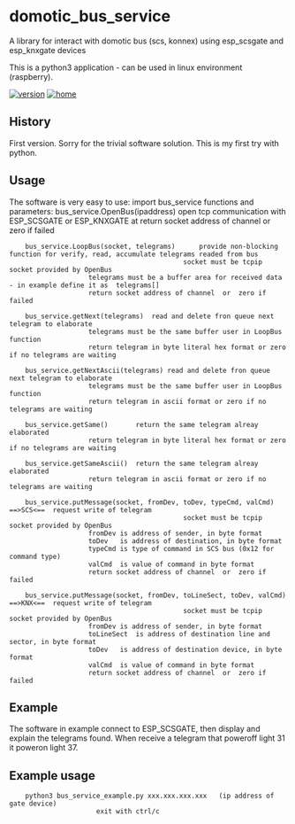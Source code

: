 # domotic_bus_service
A library for interact with domotic bus (scs, konnex) using esp_scsgate and esp_knxgate devices

This is a python3 application - can be used in linux environment (raspberry).

[![version](https://img.shields.io/badge/version-1.0.0-brightgreen.svg)](CHANGELOG.md)
[![home](https://guidopic.altervista.org)](guidopic)

## History

First version. Sorry for the trivial software solution. This is my first try with python.

## Usage

The software is very easy to use:
	import bus_service
	functions and parameters:
		bus_service.OpenBus(ipaddress)    open tcp communication with ESP_SCSGATE or ESP_KNXGATE at <ipaddress>
						return socket address of channel  or  zero if failed

		bus_service.LoopBus(socket, telegrams)		provide non-blocking function for verify, read, accumulate telegrams readed from bus
                                               	socket must be tcpip socket provided by OpenBus
						telegrams must be a buffer area for received data - in example define it as  telegrams[] 
						return socket address of channel  or  zero if failed

		bus_service.getNext(telegrams)	read and delete fron queue next telegram to elaborate
						telegrams must be the same buffer user in LoopBus function 
						return telegram in byte literal hex format or zero if no telegrams are waiting

		bus_service.getNextAscii(telegrams)	read and delete fron queue next telegram to elaborate
						telegrams must be the same buffer user in LoopBus function 
						return telegram in ascii format or zero if no telegrams are waiting

		bus_service.getSame()		return the same telegram alreay elaborated
						return telegram in byte literal hex format or zero if no telegrams are waiting

		bus_service.getSameAscii()	return the same telegram alreay elaborated
						return telegram in ascii format or zero if no telegrams are waiting

		bus_service.putMessage(socket, fromDev, toDev, typeCmd, valCmd)	 ==>SCS<==	request write of telegram
                                               	socket must be tcpip socket provided by OpenBus
						fromDev is address of sender, in byte format
						toDev   is address of destination, in byte format
						typeCmd is type of command in SCS bus (0x12 for command type)
						valCmd  is value of command in byte format
						return socket address of channel  or  zero if failed

		bus_service.putMessage(socket, fromDev, toLineSect, toDev, valCmd)	 ==>KNX<==	request write of telegram
                                               	socket must be tcpip socket provided by OpenBus
						fromDev is address of sender, in byte format
						toLineSect  is address of destination line and sector, in byte format
						toDev   is address of destination device, in byte format
						valCmd  is value of command in byte format
						return socket address of channel  or  zero if failed


## Example

The software in example connect to ESP_SCSGATE, then display and explain the telegrams found.
When receive a telegram that poweroff light 31 it poweron light 37.

## Example usage

        python3 bus_service_example.py xxx.xxx.xxx.xxx   (ip address of gate device)
                          exit with ctrl/c
